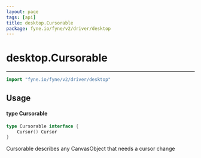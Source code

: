 ```yaml
---
layout: page
tags: [api]
title: desktop.Cursorable
package: fyne.io/fyne/v2/driver/desktop
---
```


# desktop.Cursorable
---
```go
import "fyne.io/fyne/v2/driver/desktop"
```

## Usage

#### type Cursorable

```go
type Cursorable interface {
	Cursor() Cursor
}
```

Cursorable describes any CanvasObject that needs a cursor change
